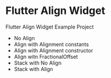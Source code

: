 # Flutter Align Widget

Flutter Align Widget Example Project
- No Align
- Align with Alignment constants
- Align with Alignment constructor
- Align witn FractionalOffset
- Stack with No Align
- Stack with Align
